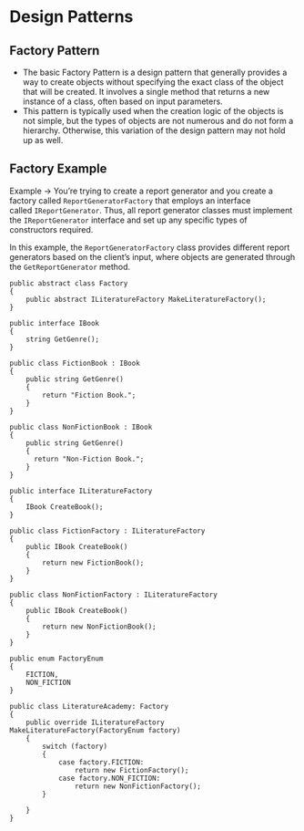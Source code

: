 # Design Patterns

## Factory Pattern

- The basic Factory Pattern is a design pattern that generally provides a way to create objects without specifying the exact class of the object that will be created. It involves a single method that returns a new instance of a class, often based on input parameters.
- This pattern is typically used when the creation logic of the objects is not simple, but the types of objects are not numerous and do not form a hierarchy. Otherwise, this variation of the design pattern may not hold up as well.

## Factory Example

Example → You’re trying to create a report generator and you create a factory called `ReportGeneratorFactory` that employs an interface called `IReportGenerator`. Thus, all report generator classes must implement the `IReportGenerator` interface and set up any specific types of constructors required.

In this example, the `ReportGeneratorFactory` class provides different report generators based on the client’s input, where objects are generated through the `GetReportGenerator` method.

    public abstract class Factory
    {
        public abstract ILiteratureFactory MakeLiteratureFactory();
    }

    public interface IBook
    {
        string GetGenre();
    }

    public class FictionBook : IBook
    {
        public string GetGenre()
        {
            return "Fiction Book.";
        }
    }

    public class NonFictionBook : IBook
    {
        public string GetGenre()
        {
          return "Non-Fiction Book.";
        }
    }

    public interface ILiteratureFactory
    {
        IBook CreateBook();
    }

    public class FictionFactory : ILiteratureFactory
    {
        public IBook CreateBook()
        {
            return new FictionBook();
        }
    }

    public class NonFictionFactory : ILiteratureFactory
    {
        public IBook CreateBook()
        {
            return new NonFictionBook();
        }
    }

    public enum FactoryEnum
    {
        FICTION,
        NON_FICTION
    }

    public class LiteratureAcademy: Factory
    {
        public override ILiteratureFactory MakeLiteratureFactory(FactoryEnum factory)
        {
            switch (factory)
            {
                case factory.FICTION:
                    return new FictionFactory();
                case factory.NON_FICTION:
                    return new NonFictionFactory();
            }

        }
    }
